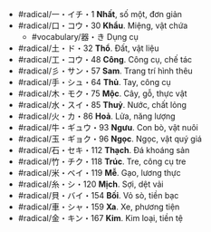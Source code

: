 - #radical/一・イチ・1 **Nhất**, số một, đơn giản
- #radical/口・コウ・30 **Khẩu**. Miệng, vật chứa
	- #vocabulary/器・き Dụng cụ
- #radical/土・ド・32 **Thổ**. Đất, vật liệu
- #radical/工・コウ・48 **Công**. Công cụ, chế tác
- #radical/彡・サン・57 **Sam**. Trang trí hình thêu
- #radical/手・シュ・64 **Thủ**. Tay, công cụ 
- #radical/木・モク・75 **Mộc**. Cây, gỗ, thực vật
- #radical/水・スイ・85 **Thuỷ**. Nước, chất lỏng
- #radical/火・カ・86 **Hoả**. Lửa, năng lượng
- #radical/牛・ギュウ・93 **Ngưu**. Con bò, vật nuôi
- #radical/玉・ギョク・96 **Ngọc**. Ngọc, vật quý giá
- #radical/石・セキ・112 **Thạch**. Đá khoáng sản
- #radical/竹・チク・118 **Trúc**. Tre, công cụ tre
- #radical/米・ベイ・119 **Mễ**. Gạo, lương thực
- #radical/糸・シ・120 **Mịch**. Sợi, dệt vải
- #radical/貝・バイ・154 **Bối**. Vỏ sò, tiền bạc
- #radical/車・シャ・159 **Xa**. Xe, phương tiện
- #radical/金・キン・167 **Kim**. Kim loại, tiền tệ